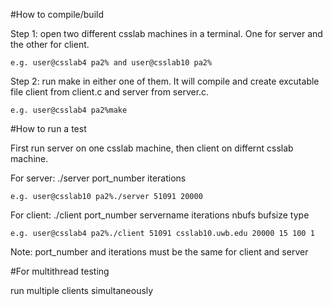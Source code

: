 #How to compile/build

Step 1: open two different csslab machines in a terminal. One for server and the other for client.

    e.g. user@csslab4 pa2% and user@csslab10 pa2%
    
Step 2: run make in either one of them. It will compile and create excutable file client from client.c and server from server.c.

    e.g. user@csslab4 pa2%make

#How to run a test

First run server on one csslab machine, then client on differnt csslab machine.

For server: ./server port_number iterations

    e.g. user@csslab10 pa2%./server 51091 20000
    
For client: ./client port_number servername iterations nbufs bufsize type

    e.g. user@csslab4 pa2%./client 51091 csslab10.uwb.edu 20000 15 100 1

Note: port_number and iterations must be the same for client and server

#For multithread testing

run multiple clients simultaneously
